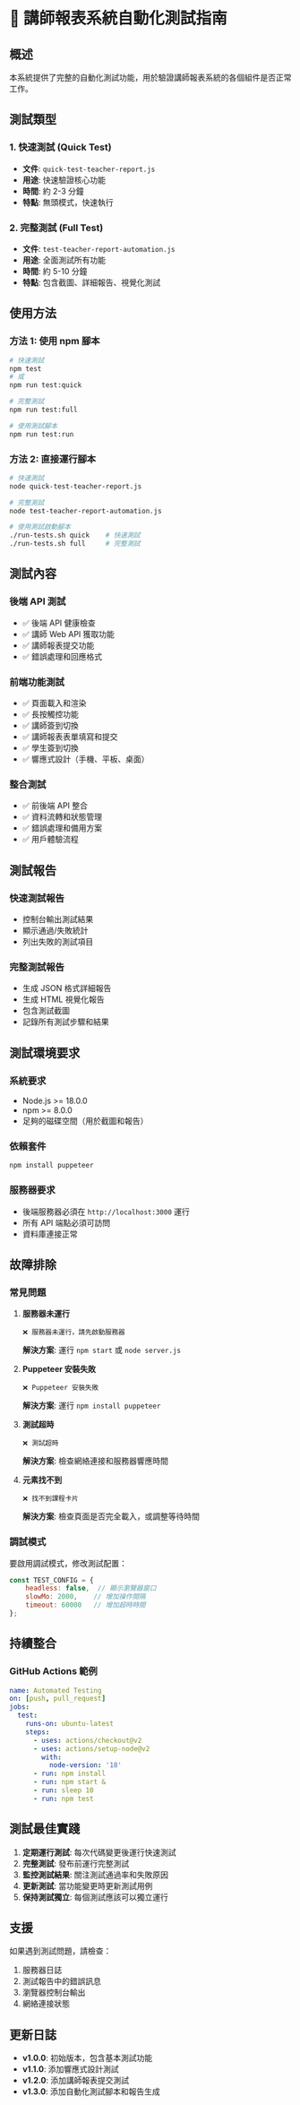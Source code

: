 # 🧪 講師報表系統自動化測試指南

## 概述

本系統提供了完整的自動化測試功能，用於驗證講師報表系統的各個組件是否正常工作。

## 測試類型

### 1. 快速測試 (Quick Test)
- **文件**: `quick-test-teacher-report.js`
- **用途**: 快速驗證核心功能
- **時間**: 約 2-3 分鐘
- **特點**: 無頭模式，快速執行

### 2. 完整測試 (Full Test)
- **文件**: `test-teacher-report-automation.js`
- **用途**: 全面測試所有功能
- **時間**: 約 5-10 分鐘
- **特點**: 包含截圖、詳細報告、視覺化測試

## 使用方法

### 方法 1: 使用 npm 腳本

```bash
# 快速測試
npm test
# 或
npm run test:quick

# 完整測試
npm run test:full

# 使用測試腳本
npm run test:run
```

### 方法 2: 直接運行腳本

```bash
# 快速測試
node quick-test-teacher-report.js

# 完整測試
node test-teacher-report-automation.js

# 使用測試啟動腳本
./run-tests.sh quick    # 快速測試
./run-tests.sh full     # 完整測試
```

## 測試內容

### 後端 API 測試
- ✅ 後端 API 健康檢查
- ✅ 講師 Web API 獲取功能
- ✅ 講師報表提交功能
- ✅ 錯誤處理和回應格式

### 前端功能測試
- ✅ 頁面載入和渲染
- ✅ 長按觸控功能
- ✅ 講師簽到切換
- ✅ 講師報表表單填寫和提交
- ✅ 學生簽到切換
- ✅ 響應式設計（手機、平板、桌面）

### 整合測試
- ✅ 前後端 API 整合
- ✅ 資料流轉和狀態管理
- ✅ 錯誤處理和備用方案
- ✅ 用戶體驗流程

## 測試報告

### 快速測試報告
- 控制台輸出測試結果
- 顯示通過/失敗統計
- 列出失敗的測試項目

### 完整測試報告
- 生成 JSON 格式詳細報告
- 生成 HTML 視覺化報告
- 包含測試截圖
- 記錄所有測試步驟和結果

## 測試環境要求

### 系統要求
- Node.js >= 18.0.0
- npm >= 8.0.0
- 足夠的磁碟空間（用於截圖和報告）

### 依賴套件
```bash
npm install puppeteer
```

### 服務器要求
- 後端服務器必須在 `http://localhost:3000` 運行
- 所有 API 端點必須可訪問
- 資料庫連接正常

## 故障排除

### 常見問題

1. **服務器未運行**
   ```
   ❌ 服務器未運行，請先啟動服務器
   ```
   **解決方案**: 運行 `npm start` 或 `node server.js`

2. **Puppeteer 安裝失敗**
   ```
   ❌ Puppeteer 安裝失敗
   ```
   **解決方案**: 運行 `npm install puppeteer`

3. **測試超時**
   ```
   ❌ 測試超時
   ```
   **解決方案**: 檢查網絡連接和服務器響應時間

4. **元素找不到**
   ```
   ❌ 找不到課程卡片
   ```
   **解決方案**: 檢查頁面是否完全載入，或調整等待時間

### 調試模式

要啟用調試模式，修改測試配置：

```javascript
const TEST_CONFIG = {
    headless: false,  // 顯示瀏覽器窗口
    slowMo: 2000,    // 增加操作間隔
    timeout: 60000   // 增加超時時間
};
```

## 持續整合

### GitHub Actions 範例

```yaml
name: Automated Testing
on: [push, pull_request]
jobs:
  test:
    runs-on: ubuntu-latest
    steps:
      - uses: actions/checkout@v2
      - uses: actions/setup-node@v2
        with:
          node-version: '18'
      - run: npm install
      - run: npm start &
      - run: sleep 10
      - run: npm test
```

## 測試最佳實踐

1. **定期運行測試**: 每次代碼變更後運行快速測試
2. **完整測試**: 發布前運行完整測試
3. **監控測試結果**: 關注測試通過率和失敗原因
4. **更新測試**: 當功能變更時更新測試用例
5. **保持測試獨立**: 每個測試應該可以獨立運行

## 支援

如果遇到測試問題，請檢查：

1. 服務器日誌
2. 測試報告中的錯誤訊息
3. 瀏覽器控制台輸出
4. 網絡連接狀態

## 更新日誌

- **v1.0.0**: 初始版本，包含基本測試功能
- **v1.1.0**: 添加響應式設計測試
- **v1.2.0**: 添加講師報表提交測試
- **v1.3.0**: 添加自動化測試腳本和報告生成
